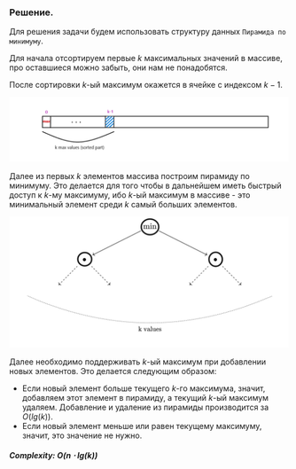 ### Решение.

Для решения задачи будем использовать структуру данных `Пирамида по минимуму`. 

Для начала отсортируем первые $k$ максимальных значений в массиве, про оставшиеся можно забыть, они нам не понадобятся.

После сортировки $k$-ый максимум окажется в ячейке с индексом $k-1$.

![Иллюстрация к проекту](https://github.com/GiBBS-Matvey/Source-cpp/raw/master/K-th_Nearest_Obstacle_Queries/Images/K_nearest_obstacles(last).png)


Далее из первых $k$ элементов массива построим пирамиду по минимуму. Это делается для того чтобы в дальнейшем иметь быстрый доступ к $k$-му максимуму, ибо $k$-ый максимум в массиве - это минимальный элемент среди $k$ самый больших элементов.

![Иллюстрация к проекту](https://github.com/GiBBS-Matvey/Source-cpp/raw/master/K-th_Nearest_Obstacle_Queries/Images/Pyramid_k_nearest.jpg)

Далее необходимо поддерживать $k$-ый максимум при добавлении новых элементов. Это делается следующим образом:
- Если новый элемент больше текущего $k$-го максимума, значит, добавляем этот элемент в пирамиду, а текущий $k$-ый максимум удаляем.
  Добавление и удаление из пирамиды производится за $O(lg(k))$.
- Если новый элемент меньше или равен текущему максимуму, значит, это значение не нужно.

##### Complexity: $O(n\cdot lg(k))$

